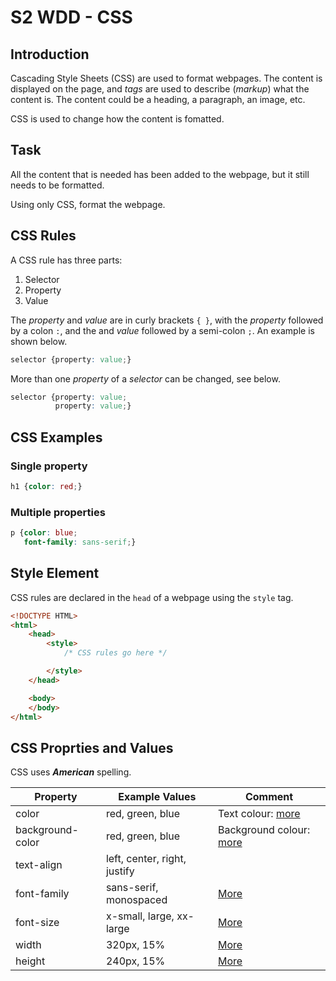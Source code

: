 # S2 WDD - CSS

## Introduction

Cascading Style Sheets (CSS) are used to format webpages.  The content is displayed on the page, and _tags_ are used to describe (_markup_) what the content is.  The content could be a heading, a paragraph, an image, etc.

CSS is used to change how the content is fomatted.

## Task

All the content that is needed has been added to the webpage, but it still needs to be formatted.

Using only CSS, format the webpage.

## CSS Rules

A CSS rule has three parts:

1. Selector
2. Property
3. Value

The _property_ and _value_ are in curly brackets `{ }`, with the _property_ followed by a colon `:`, and the and _value_  followed by a semi-colon `;`.  An example is shown below.

``` css
selector {property: value;}
```

More than one _property_ of a _selector_ can be changed, see below.

``` css
selector {property: value;
          property: value;}
```

## CSS Examples

### Single property

``` css
h1 {color: red;}
```

### Multiple properties

``` css
p {color: blue;
   font-family: sans-serif;}
```

## Style Element

CSS rules are declared in the `head` of a webpage using the `style` tag.

``` html
<!DOCTYPE HTML> 
<html>
    <head>
        <style>
            /* CSS rules go here */

        </style>
    </head>

    <body>
    </body>
</html>
```

## CSS Proprties and Values

CSS uses ___American___ spelling.

| Property | Example Values | Comment |
| -------- | ----- | ------- |
| color | red, green, blue | Text colour: [more](https://www.w3schools.com/colors/colors_names.asp) |
| background-color | red, green, blue | Background colour: [more](https://www.w3schools.com/colors/colors_names.asp) |
| text-align | left, center, right, justify | |
| font-family | sans-serif, monospaced | [More](https://www.w3schools.com/css/css_font.asp) |
| font-size | x-small, large, xx-large | [More](https://www.w3schools.com/cssref/pr_font_font-size.php) |
| width | 320px, 15% | [More](https://www.w3schools.com/cssref/pr_dim_width.php) | 
| height | 240px, 15% | [More](https://www.w3schools.com/cssref/pr_dim_height.php) |

